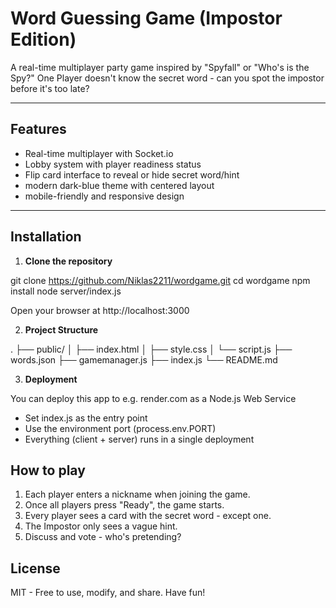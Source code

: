 # Word Guessing Game (Impostor Edition)

A real-time multiplayer party game inspired by "Spyfall" or "Who's is the Spy?" One Player doesn't know the secret word - can you spot the impostor before it's too late?

---

## Features

- Real-time multiplayer with Socket.io
- Lobby system with player readiness status
- Flip card interface to reveal or hide secret word/hint
- modern dark-blue theme with centered layout
- mobile-friendly and responsive design

---

## Installation

1. **Clone the repository**

  git clone https://github.com/Niklas2211/wordgame.git
  cd wordgame
  npm install
  node server/index.js

  Open your browser at http://localhost:3000

2. **Project Structure**

  .
  ├── public/
  │   ├── index.html
  │   ├── style.css
  │   └── script.js
  ├── words.json
  ├── gamemanager.js
  ├── index.js
  └── README.md

3. **Deployment**

  You can deploy this app to e.g. render.com as a Node.js Web Service
  - Set index.js as the entry point
  - Use the environment port (process.env.PORT)
  - Everything (client + server) runs in a single deployment

## How to play

  1. Each player enters a nickname when joining the game.
  2. Once all players press "Ready", the game starts.
  3. Every player sees a card with the secret word - except one.
  4. The Impostor only sees a vague hint.
  5. Discuss and vote - who's pretending?

## License

  MIT - Free to use, modify, and share. Have fun!